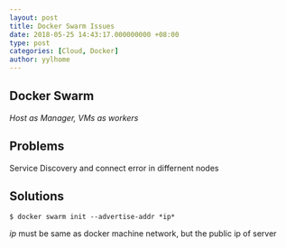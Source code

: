 ```yaml
---
layout: post
title: Docker Swarm Issues
date: 2018-05-25 14:43:17.000000000 +08:00
type: post
categories: [Cloud, Docker]
author: yylhome
---
```


## Docker Swarm

_Host as Manager, VMs as workers_

## Problems

Service Discovery and connect error in differnent nodes

## Solutions

    $ docker swarm init --advertise-addr *ip*

*ip* must be same as docker machine network, but the public ip of server
